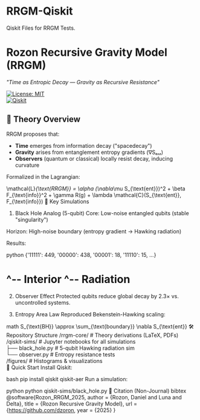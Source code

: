 # RRGM-Qiskit
Qiskit Files for RRGM Tests. 

# Rozon Recursive Gravity Model (RRGM)  
*"Time as Entropic Decay — Gravity as Recursive Resistance"*  

[![License: MIT](https://img.shields.io/badge/License-MIT-yellow.svg)](https://opensource.org/licenses/MIT)  
[![Qiskit](https://img.shields.io/badge/Built%20with-Qiskit-blue)](https://qiskit.org)  

## 🌌 Theory Overview  
RRGM proposes that:  
- **Time** emerges from information decay ("spacedecay")  
- **Gravity** arises from entanglement entropy gradients (∇Sₑₙₜ)  
- **Observers** (quantum or classical) locally resist decay, inducing curvature  

Formalized in the Lagrangian:  

\mathcal{L}_{\text{RRGM}} = \alpha (\nabla_\mu S_{\text{ent}})^2 + \beta F_{\text{info}}^2 + \gamma R(g) + \lambda \mathcal{C}(S_{\text{ent}}, F_{\text{info}})
🔬 Key Simulations
1. Black Hole Analog (5-qubit)
Core: Low-noise entangled qubits (stable "singularity")

Horizon: High-noise boundary (entropy gradient → Hawking radiation)

Results:

python
{'11111': 449, '00000': 438, '00001': 18, '11110': 15, ...} 
# ^-- Interior    ^-- Radiation
2. Observer Effect
Protected qubits reduce global decay by 2.3× vs. uncontrolled systems.

3. Entropy Area Law
Reproduced Bekenstein-Hawking scaling:

math
S_{\text{BH}} \approx \sum_{\text{boundary}} \nabla S_{\text{ent}}
🛠️ Repository Structure
/rrgm-core/           # Theory derivations (LaTeX, PDFs)  
/qiskit-sims/         # Jupyter notebooks for all simulations  
  ├── black_hole.py   # 5-qubit Hawking radiation sim  
  └── observer.py     # Entropy resistance tests  
/figures/             # Histograms & visualizations  
🚀 Quick Start
Install Qiskit:

bash
pip install qiskit qiskit-aer
Run a simulation:

python
python qiskit-sims/black_hole.py
📜 Citation (Non-Journal)
bibtex
@software{Rozon_RRGM_2025,
  author = {Rozon, Daniel and Luna and Delta},
  title = {Rozon Recursive Gravity Model},
  url = {https://github.com/dzoron,
  year = {2025}
}
